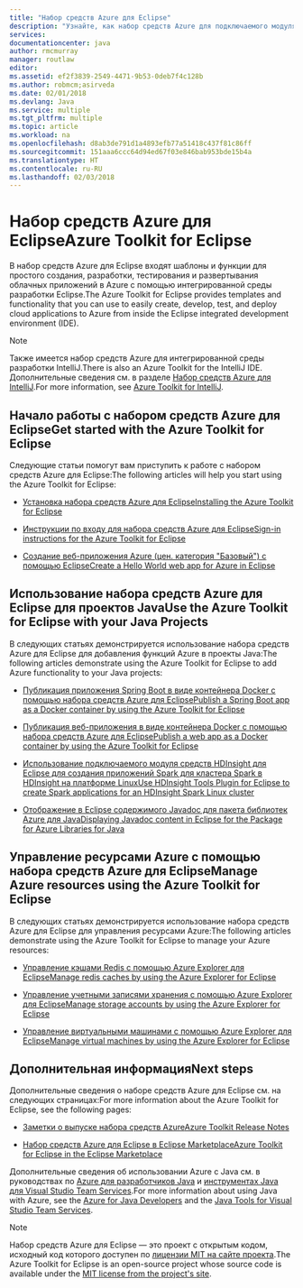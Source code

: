 ```yaml
---
title: "Набор средств Azure для Eclipse"
description: "Узнайте, как набор средств Azure для подключаемого модуля Eclipse может помочь в создании и развертывании облачных приложений в Azure."
services: 
documentationcenter: java
author: rmcmurray
manager: routlaw
editor: 
ms.assetid: ef2f3839-2549-4471-9b53-0deb7f4c128b
ms.author: robmcm;asirveda
ms.date: 02/01/2018
ms.devlang: Java
ms.service: multiple
ms.tgt_pltfrm: multiple
ms.topic: article
ms.workload: na
ms.openlocfilehash: d8ab3de791d1a4893efb77a51418c437f81c86ff
ms.sourcegitcommit: 151aaa6ccc64d94ed67f03e846bab953bde15b4a
ms.translationtype: HT
ms.contentlocale: ru-RU
ms.lasthandoff: 02/03/2018
---
```

# <a name="azure-toolkit-for-eclipse"></a><span data-ttu-id="b6ba2-103">Набор средств Azure для Eclipse</span><span class="sxs-lookup"><span data-stu-id="b6ba2-103">Azure Toolkit for Eclipse</span></span>

<span data-ttu-id="b6ba2-104">В набор средств Azure для Eclipse входят шаблоны и функции для простого создания, разработки, тестирования и развертывания облачных приложений в Azure с помощью интегрированной среды разработки Eclipse.</span><span class="sxs-lookup"><span data-stu-id="b6ba2-104">The Azure Toolkit for Eclipse provides templates and functionality that you can use to easily create, develop, test, and deploy cloud applications to Azure from inside the Eclipse integrated development environment (IDE).</span></span>

> [!NOTE]
> 
> <span data-ttu-id="b6ba2-105">Также имеется набор средств Azure для интегрированной среды разработки IntelliJ.</span><span class="sxs-lookup"><span data-stu-id="b6ba2-105">There is also an Azure Toolkit for the IntelliJ IDE.</span></span> <span data-ttu-id="b6ba2-106">Дополнительные сведения см. в разделе [Набор средств Azure для IntelliJ](../intellij/azure-toolkit-for-intellij.md).</span><span class="sxs-lookup"><span data-stu-id="b6ba2-106">For more information, see [Azure Toolkit for IntelliJ](../intellij/azure-toolkit-for-intellij.md).</span></span>
> 

## <a name="get-started-with-the-azure-toolkit-for-eclipse"></a><span data-ttu-id="b6ba2-107">Начало работы с набором средств Azure для Eclipse</span><span class="sxs-lookup"><span data-stu-id="b6ba2-107">Get started with the Azure Toolkit for Eclipse</span></span>
<span data-ttu-id="b6ba2-108">Следующие статьи помогут вам приступить к работе с набором средств Azure для Eclipse:</span><span class="sxs-lookup"><span data-stu-id="b6ba2-108">The following articles will help you start using the Azure Toolkit for Eclipse:</span></span>

* [<span data-ttu-id="b6ba2-109">Установка набора средств Azure для Eclipse</span><span class="sxs-lookup"><span data-stu-id="b6ba2-109">Installing the Azure Toolkit for Eclipse</span></span>](azure-toolkit-for-eclipse-installation.md)

* [<span data-ttu-id="b6ba2-110">Инструкции по входу для набора средств Azure для Eclipse</span><span class="sxs-lookup"><span data-stu-id="b6ba2-110">Sign-in instructions for the Azure Toolkit for Eclipse</span></span>](azure-toolkit-for-eclipse-sign-in-instructions.md)

* [<span data-ttu-id="b6ba2-111">Создание веб-приложения Azure (цен. категория "Базовый") с помощью Eclipse</span><span class="sxs-lookup"><span data-stu-id="b6ba2-111">Create a Hello World web app for Azure in Eclipse</span></span>](azure-toolkit-for-eclipse-create-hello-world-web-app.md)

## <a name="use-the-azure-toolkit-for-eclipse-with-your-java-projects"></a><span data-ttu-id="b6ba2-112">Использование набора средств Azure для Eclipse для проектов Java</span><span class="sxs-lookup"><span data-stu-id="b6ba2-112">Use the Azure Toolkit for Eclipse with your Java Projects</span></span>
<span data-ttu-id="b6ba2-113">В следующих статьях демонстрируется использование набора средств Azure для Eclipse для добавления функций Azure в проекты Java:</span><span class="sxs-lookup"><span data-stu-id="b6ba2-113">The following articles demonstrate using the Azure Toolkit for Eclipse to add Azure functionality to your Java projects:</span></span>

* [<span data-ttu-id="b6ba2-114">Публикация приложения Spring Boot в виде контейнера Docker с помощью набора средств Azure для Eclipse</span><span class="sxs-lookup"><span data-stu-id="b6ba2-114">Publish a Spring Boot app as a Docker container by using the Azure Toolkit for Eclipse</span></span>](azure-toolkit-for-eclipse-publish-spring-boot-docker-app.md)

* [<span data-ttu-id="b6ba2-115">Публикация веб-приложения в виде контейнера Docker с помощью набора средств Azure для Eclipse</span><span class="sxs-lookup"><span data-stu-id="b6ba2-115">Publish a web app as a Docker container by using the Azure Toolkit for Eclipse</span></span>](azure-toolkit-for-eclipse-publish-as-docker-container.md)

* [<span data-ttu-id="b6ba2-116">Использование подключаемого модуля средств HDInsight для Eclipse для создания приложений Spark для кластера Spark в HDInsight на платформе Linux</span><span class="sxs-lookup"><span data-stu-id="b6ba2-116">Use HDInsight Tools Plugin for Eclipse to create Spark applications for an HDInsight Spark Linux cluster</span></span>](/azure/hdinsight/hdinsight-apache-spark-eclipse-tool-plugin)

* [<span data-ttu-id="b6ba2-117">Отображение в Eclipse содержимого Javadoc для пакета библиотек Azure для Java</span><span class="sxs-lookup"><span data-stu-id="b6ba2-117">Displaying Javadoc content in Eclipse for the Package for Azure Libraries for Java</span></span>](azure-toolkit-for-eclipse-displaying-javadoc-content-for-azure-libraries.md)

## <a name="manage-azure-resources-using-the-azure-toolkit-for-eclipse"></a><span data-ttu-id="b6ba2-118">Управление ресурсами Azure с помощью набора средств Azure для Eclipse</span><span class="sxs-lookup"><span data-stu-id="b6ba2-118">Manage Azure resources using the Azure Toolkit for Eclipse</span></span>
<span data-ttu-id="b6ba2-119">В следующих статьях демонстрируется использование набора средств Azure для Eclipse для управления ресурсами Azure:</span><span class="sxs-lookup"><span data-stu-id="b6ba2-119">The following articles demonstrate using the Azure Toolkit for Eclipse to manage your Azure resources:</span></span>

* [<span data-ttu-id="b6ba2-120">Управление кэшами Redis с помощью Azure Explorer для Eclipse</span><span class="sxs-lookup"><span data-stu-id="b6ba2-120">Manage redis caches by using the Azure Explorer for Eclipse</span></span>](azure-toolkit-for-eclipse-managing-redis-caches-using-azure-explorer.md)

* [<span data-ttu-id="b6ba2-121">Управление учетными записями хранения с помощью Azure Explorer для Eclipse</span><span class="sxs-lookup"><span data-stu-id="b6ba2-121">Manage storage accounts by using the Azure Explorer for Eclipse</span></span>](azure-toolkit-for-eclipse-managing-storage-accounts-using-azure-explorer.md)

* [<span data-ttu-id="b6ba2-122">Управление виртуальными машинами с помощью Azure Explorer для Eclipse</span><span class="sxs-lookup"><span data-stu-id="b6ba2-122">Manage virtual machines by using the Azure Explorer for Eclipse</span></span>](azure-toolkit-for-eclipse-managing-virtual-machines-using-azure-explorer.md)

## <a name="next-steps"></a><span data-ttu-id="b6ba2-123">Дополнительная информация</span><span class="sxs-lookup"><span data-stu-id="b6ba2-123">Next steps</span></span>

<span data-ttu-id="b6ba2-124">Дополнительные сведения о наборе средств Azure для Eclipse см. на следующих страницах:</span><span class="sxs-lookup"><span data-stu-id="b6ba2-124">For more information about the Azure Toolkit for Eclipse, see the following pages:</span></span>

* [<span data-ttu-id="b6ba2-125">Заметки о выпуске набора средств Azure</span><span class="sxs-lookup"><span data-stu-id="b6ba2-125">Azure Toolkit Release Notes</span></span>](https://github.com/Microsoft/azure-tools-for-java/releases)

* [<span data-ttu-id="b6ba2-126">Набор средств Azure для Eclipse в Eclipse Marketplace</span><span class="sxs-lookup"><span data-stu-id="b6ba2-126">Azure Toolkit for Eclipse in the Eclipse Marketplace</span></span>](http://marketplace.eclipse.org/content/azure-toolkit-eclipse)

<span data-ttu-id="b6ba2-127">Дополнительные сведения об использовании Azure с Java см. в руководствах по [Azure для разработчиков Java](https://docs.microsoft.com/java/azure/) и [инструментах Java для Visual Studio Team Services](https://java.visualstudio.com/).</span><span class="sxs-lookup"><span data-stu-id="b6ba2-127">For more information about using Java with Azure, see the [Azure for Java Developers](https://docs.microsoft.com/java/azure/) and the [Java Tools for Visual Studio Team Services](https://java.visualstudio.com/).</span></span>

<!-- [!INCLUDE [azure-toolkit-for-eclipse-additional-resources](../includes/azure-toolkit-for-eclipse-additional-resources.md)] -->

> [!NOTE]
> 
> <span data-ttu-id="b6ba2-128">Набор средств Azure для Eclipse — это проект с открытым кодом, исходный код которого доступен по [лицензии MIT на сайте проекта](https://github.com/microsoft/azure-tools-for-java).</span><span class="sxs-lookup"><span data-stu-id="b6ba2-128">The Azure Toolkit for Eclipse is an open-source project whose source code is available under the [MIT license from the project's site](https://github.com/microsoft/azure-tools-for-java).</span></span>
> 

<!-- URL List -->

[Azure for Java Developers]: https://docs.microsoft.com/java/azure
[Java Tools for Visual Studio Team Services]: https://java.visualstudio.com/

<!-- Temporarily Deprecated URLs -->

<!-- [Deploying large deployments](azure-toolkit-for-eclipse-deploying-large-deployments.md) -->
<!-- [How to Maintain Session Data with Session Affinity]: http://go.microsoft.com/fwlink/?LinkID=699539 -->
<!-- [How to Use Co-located Caching]: http://go.microsoft.com/fwlink/?LinkID=699542 -->
<!-- [How to Use Dedicated Caching]: http://go.microsoft.com/fwlink/?LinkID=699543 -->
<!-- [How to Use JMS with AMQP 1.0 in Azure with Eclipse]: http://go.microsoft.com/fwlink/?LinkID=699544 -->
<!-- [How to Use SSL Offloading]: http://go.microsoft.com/fwlink/?LinkID=699545 -->
<!-- [SSL Offloading]: http://go.microsoft.com/fwlink/?LinkID=699549 -->
<!-- [Using the Azure Service Runtime Library in JSP]: http://go.microsoft.com/fwlink/?LinkID=699551 -->
<!-- [How to Authenticate Web Users with Azure Access Control Service Using Eclipse]: /azure/active-directory/active-directory-java-authenticate-users-access-control-eclipse.md -->
<!-- [Debug a Java Web App on Azure in Eclipse]: /azure/app-service-web/app-service-web-debug-java-web-app-in-eclipse.md -->
<!-- [Debugging Azure Applications in Eclipse]: azure-toolkit-for-eclipse-debugging-azure-applications.md -->

<!-- Legacy MSDN URL = https://msdn.microsoft.com/library/azure/hh694271.aspx -->
